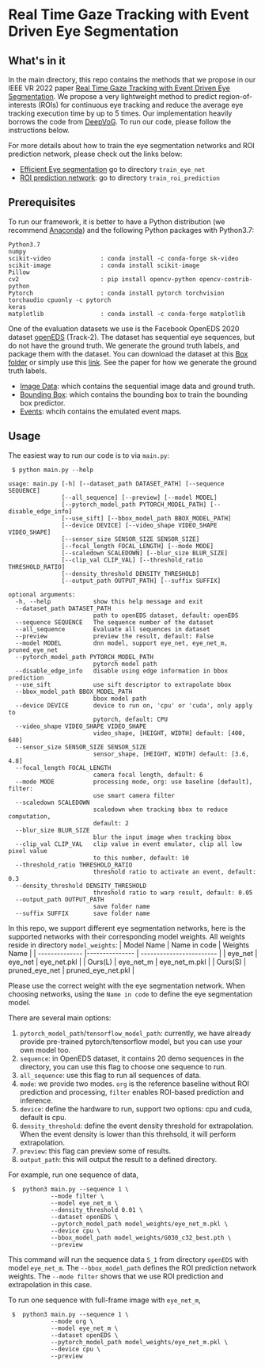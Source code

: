 # Real Time Gaze Tracking with Event Driven Eye Segmentation

## What's in it

In the main directory, this repo contains the methods that we propose in our IEEE VR 2022 paper [Real Time Gaze Tracking with Event Driven Eye Segmentation](https://horizon-lab.org/pubs/vr22.pdf). We propose a very lightweight method to predict region-of-interests (ROIs) for continuous eye tracking and reduce the average eye tracking execution time by up to 5 times. Our implementation heavily borrows the code from [DeepVoG](https://github.com/pydsgz/DeepVOG). To run our code, please follow the instructions below.

For more details about how to train the eye segmentation networks and ROI prediction network, please check out the links below:
* [Efficient Eye segmentation](https://github.com/horizon-research/edgaze/tree/main/train_eye_net) go to directory `train_eye_net`
* [ROI prediction network](https://github.com/horizon-research/edgaze/tree/main/train_roi_prediction): go to directory `train_roi_prediction`

## Prerequisites

To run our framework, it is better to have a Python distribution (we recommend [Anaconda](https://www.anaconda.com/)) and the following Python packages with Python3.7:

```
Python3.7
numpy
scikit-video              : conda install -c conda-forge sk-video 
scikit-image              : conda install scikit-image
Pillow
cv2                       : pip install opencv-python opencv-contrib-python 
Pytorch                   : conda install pytorch torchvision torchaudio cpuonly -c pytorch
keras
matplotlib                : conda install -c conda-forge matplotlib
```

One of the evaluation datasets we use is the Facebook OpenEDS 2020 dataset [openEDS](https://research.fb.com/programs/openeds-2020-challenge/) (Track-2). The dataset has sequential eye sequences, but do not have the ground truth. We generate the ground truth labels, and package them with the dataset. You can download the dataset at this [Box folder](https://rochester.box.com/s/vwiiv4ahe6hrftf8lbulpdwxefngudeo) or simply use this [link](https://rochester.box.com/s/y6ryd043x3y1kvsnwlkhssoo42je4eem). See the paper for how we generate the ground truth labels.
* [Image Data](https://rochester.box.com/s/y6ryd043x3y1kvsnwlkhssoo42je4eem): which contains the sequential image data and ground truth.
* [Bounding Box](https://rochester.box.com/s/a2cfyyg2gc9v1d0bevqxfxfm6cd7ipvx): which contains the bounding box to train the bounding box predictor.
* [Events](https://rochester.box.com/s/vbu9f40yu1h580zhp811j9fx38luw2ee): whcih contains the emulated event maps.

## Usage

The easiest way to run our code is to via `main.py`:
```
 $ python main.py --help

usage: main.py [-h] [--dataset_path DATASET_PATH] [--sequence SEQUENCE]
               [--all_sequence] [--preview] [--model MODEL]
               [--pytorch_model_path PYTORCH_MODEL_PATH] [--disable_edge_info]
               [--use_sift] [--bbox_model_path BBOX_MODEL_PATH]
               [--device DEVICE] [--video_shape VIDEO_SHAPE VIDEO_SHAPE]
               [--sensor_size SENSOR_SIZE SENSOR_SIZE]
               [--focal_length FOCAL_LENGTH] [--mode MODE]
               [--scaledown SCALEDOWN] [--blur_size BLUR_SIZE]
               [--clip_val CLIP_VAL] [--threshold_ratio THRESHOLD_RATIO]
               [--density_threshold DENSITY_THRESHOLD]
               [--output_path OUTPUT_PATH] [--suffix SUFFIX]

optional arguments:
  -h, --help            show this help message and exit
  --dataset_path DATASET_PATH
                        path to openEDS dataset, default: openEDS
  --sequence SEQUENCE   The sequence number of the dataset
  --all_sequence        Evaluate all sequences in dataset
  --preview             preview the result, default: False
  --model MODEL         dnn model, support eye_net, eye_net_m, pruned_eye_net
  --pytorch_model_path PYTORCH_MODEL_PATH
                        pytorch model path
  --disable_edge_info   disable using edge information in bbox prediction
  --use_sift            use sift descriptor to extrapolate bbox
  --bbox_model_path BBOX_MODEL_PATH
                        bbox model path
  --device DEVICE       device to run on, 'cpu' or 'cuda', only apply to
                        pytorch, default: CPU
  --video_shape VIDEO_SHAPE VIDEO_SHAPE
                        video_shape, [HEIGHT, WIDTH] default: [400, 640]
  --sensor_size SENSOR_SIZE SENSOR_SIZE
                        sensor_shape, [HEIGHT, WIDTH] default: [3.6, 4.8]
  --focal_length FOCAL_LENGTH
                        camera focal length, default: 6
  --mode MODE           processing mode, org: use baseline [default], filter:
                        use smart camera filter
  --scaledown SCALEDOWN
                        scaledown when tracking bbox to reduce computation,
                        default: 2
  --blur_size BLUR_SIZE
                        blur the input image when tracking bbox
  --clip_val CLIP_VAL   clip value in event emulator, clip all low pixel value
                        to this number, default: 10
  --threshold_ratio THRESHOLD_RATIO
                        threshold ratio to activate an event, default: 0.3
  --density_threshold DENSITY_THRESHOLD
                        threshold ratio to warp result, default: 0.05
  --output_path OUTPUT_PATH
                        save folder name
  --suffix SUFFIX       save folder name
```

In this repo, we support different eye segmentation networks, here is the supported networks with their corresponding model weights. All weights reside in directory `model_weights`:
| Model Name     | Name in code   | Weights Name             |
| -------------- |--------------- | ------------------------ |
| eye_net        | eye_net        | eye_net.pkl              |
| Ours(L)        | eye_net_m      | eye_net_m.pkl            |
| Ours(S)        | pruned_eye_net | pruned_eye_net.pkl       |

Please use the correct weight with the eye segmentation network. When choosing networks, using the `Name in code` to define the eye segmentation model.

There are several main options:
 1. `pytorch_model_path`/`tensorflow_model_path`: currently, we have already provide pre-trained pytorch/tensorflow model, but you can use your own model too.
 2. `sequence`: in OpenEDS dataset, it contains 20 demo sequences in the directory, you can use this flag to choose one sequence to run.
 3. `all_sequence`: use this flag to run all sequences of data.
 4. `mode`: we provide two modes. `org` is the reference baseline without ROI prediction and processing, `filter` enables ROI-based prediction and inference.
 5. `device`: define the hardware to run, support two options: cpu and cuda, default is cpu.
 6. `density_threshold`: define the event density threshold for extrapolation. When the event density is lower than this threhsold, it will perform extrapolation. 
 7. `preview`: this flag can preview some of results.
 8. `output_path`: this will output the result to a defined directory.

For example, run one sequence of data,
```
 $ 	python3 main.py --sequence 1 \
			--mode filter \
			--model eye_net_m \
			--density_threshold 0.01 \
			--dataset openEDS \
			--pytorch_model_path model_weights/eye_net_m.pkl \
			--device cpu \
			--bbox_model_path model_weights/G030_c32_best.pth \
			--preview
```

This command will run the sequence data `S_1` from directory `openEDS` with model `eye_net_m`. The `--bbox_model_path` defines the ROI prediction network weights. The `--mode filter` shows that we use ROI prediction and extrapolation in this case. 

To run one sequence with full-frame image with `eye_net_m`,
```
 $ 	python3 main.py --sequence 1 \
			--mode org \
			--model eye_net_m \
			--dataset openEDS \
			--pytorch_model_path model_weights/eye_net_m.pkl \
			--device cpu \
			--preview
```
